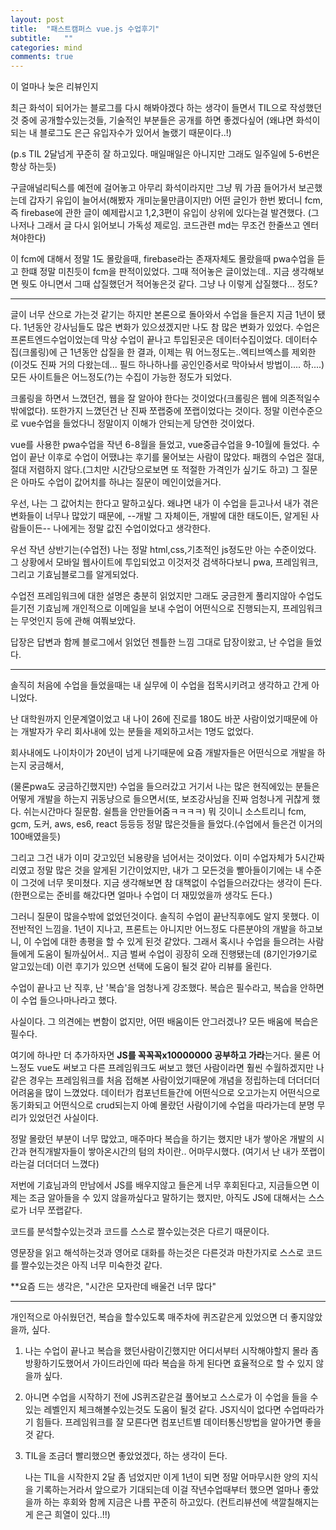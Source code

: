 ```yaml
---
layout: post
title:  "패스트캠퍼스 vue.js 수업후기"
subtitle:   ""
categories: mind
comments: true
---
```






이 얼마나 늦은 리뷰인지

최근 화석이 되어가는 블로그를 다시 해봐야겠다 하는 생각이 들면서 TIL으로 작성했던것 중에 공개할수있는것들,  기술적인 부분들은 공개를 하면 좋겠다싶어 (왜냐면 화석이 되는 내 블로그도 은근 유입자수가 있어서 놀랬기 때문이다..!) 

(p.s TIL 2달넘게 꾸준히 잘 하고있다. 매일매일은 아니지만 그래도 일주일에 5-6번은 항상 하는듯)

구글애널리틱스를 예전에 걸어놓고 아무리 화석이라지만 그냥 뭐 가끔 들어가서 보곤했는데 갑자기 유입이 늘어서(해봤자 개미눈물만큼이지만) 어떤 글인가 한번 봤더니 fcm, 즉 firebase에 관한 글이 예제랍시고 1,2,3편이 유입이 상위에 있다는걸 발견했다. (그나저나 그래서 글 다시 읽어보니 가독성 제로임. 코드관련 md는 무조건 한줄쓰고 엔터쳐야한다)

이 fcm에 대해서 정말 1도 몰랐을때, firebase라는 존재자체도 몰랐을때 pwa수업을 듣고 한떄 정말 미친듯이 fcm을 판적이있었다. 그때 적어놓은 글이었는데.. 지금 생각해보면 뭣도 아니면서 그때 삽질했던거 적어놓은것 같다. 그냥 나 이렇게 삽질했다... 정도?



---



글이 너무 산으로 가는것 같기는 하지만 본론으로 돌아와서 수업을 들은지 지금 1년이 됐다. 1년동안 강사님들도 많은 변화가 있으셨겠지만 나도 참 많은 변화가 있었다. 수업은 프론트엔드수업이었는데 막상 수업이 끝나고 투입된곳은 데이터수집이었다. 데이터수집(크롤링)에 근 1년동안 삽질을 한 결과, 이제는 뭐 어느정도는..엑티브엑스를 제외한(이것도 진짜 거의 다왔는데... 필드 하나하나를 공인인증서로 막아놔서 방법이.... 하....) 모든 사이트들은 어느정도(?)는 수집이 가능한 정도가 되었다. 

크롤링을 하면서 느꼈던건, 웹을 잘 알아야 한다는 것이었다(크롤링은 웹에 의존적일수밖에없다). 또한가지 느꼈던건 난 진짜 쪼랩중에 쪼랩이었다는 것이다. 정말 이런수준으로 vue수업을 들었다니 정말이지 이해가 안되는게 당연한 것이었다. 

vue를 사용한 pwa수업을 작년 6-8월을 들었고, vue중급수업을 9-10월에 들었다. 수업이 끝난 이후로 수업이 어땠냐는 후기를 물어보는 사람이 많았다. 패캠의 수업은 절대, 절대 저렴하지 않다.(그치만 시간당으로보면 또 적절한 가격인가 싶기도 하고) 그 질문은 아마도 수업이 값어치를 하냐는 질문이 메인이었을거다. 

우선, 나는 그 값어치는 한다고 말하고싶다. 왜냐면 내가 이 수업을 듣고나서 내가 겪은 변화들이 너무나 많았기 때문에, --개발 그 자체이든, 개발에 대한 태도이든, 알게된 사람들이든--  나에게는 정말 값진 수업이었다고 생각한다. 

우선 작년 상반기는(수업전) 나는 정말 html,css,기초적인 js정도만 아는 수준이었다. 그 상황에서 모바일 웹사이트에 투입되었고 이것저것 검색하다보니 pwa, 프레임워크, 그리고 기효님블로그를 알게되었다. 

수업전 프레임워크에 대한 설명은 충분히 읽었지만 그래도 궁금한게 풀리지않아 수업도 듣기전 기효님께 개인적으로 이메일을 보내 수업이 어떤식으로 진행되는지, 프레임워크는 무엇인지 등에 관해 여쭤보았다.

답장은 답변과 함께 블로그에서 읽었던 젠틀한 느낌 그대로 답장이왔고, 난 수업을 들었다. 



---



솔직히 처음에 수업을 들었을때는 내 실무에 이 수업을 접목시키려고 생각하고 간게 아니었다. 

난 대학원까지 인문계열이었고 내 나이 26에 진로를 180도 바꾼 사람이었기때문에 아는 개발자가 우리 회사내에 있는 분들을 제외하고서는 1명도 없었다. 

회사내에도 나이차이가 20년이 넘게 나기때문에 요즘 개발자들은 어떤식으로 개발을 하는지 궁금해서, 

(물론pwa도 궁금하긴했지만)  수업을 들으러갔고 거기서 나는 많은 현직에있는 분들은 어떻게 개발을 하는지 귀동냥으로 들으면서(또, 보조강사님을 진짜 엄청나게 귀찮게 했다. 쉬는시간마다 질문함. 쉴틈을 안만들어줌ㅋㅋㅋㅋ) 뭐 깃이니 소스트리니 fcm, gcm, 도커, aws, es6, react 등등등 정말 많은것들을 들었다.(수업에서 들은건 이거의 100배였을듯) 

그리고 그건 내가 이미 갖고있던 뇌용량을 넘어서는 것이었다. 이미 수업자체가 5시간짜리였고 정말 많은 것을 알게된 기간이었지만, 내가 그 모든것을 빨아들이기에는 내 수준이 그것에 너무 못미쳤다. 지금 생각해보면 참 대책없이 수업들으러갔다는 생각이 든다. (한편으로는 준비를 해갔다면 얼마나 수업이 더 재밌었을까 생각도 든다.)

그러니 질문이 많을수밖에 없었던것이다. 솔직히 수업이 끝난직후에도 알지 못했다. 이 전반적인 느낌을. 1년이 지나고, 프론트는 아니지만 어느정도 다른분야의 개발을 하고보니, 이 수업에 대한 총평을 할 수 있게 된것 같았다. 그래서 혹시나 수업을 들으려는 사람들에게 도움이 될까싶어서.. 지금 벌써 수업이 굉장히 오래 진행됐는데 (8기인가9기로 알고있는데) 이런 후기가 있으면 선택에 도움이 될것 같아 리뷰를 올린다.

수업이 끝나고 난 직후, 난 '복습'을 엄청나게 강조했다. 복습은 필수라고, 복습을 안하면 이 수업 들으나마나라고 했다. 

사실이다. 그 의견에는 변함이 없지만, 어떤 배움이든 안그러겠나? 모든 배움에 복습은 필수다.

여기에 하나만 더 추가하자면 **JS를 꼭꼭꼭x10000000 공부하고 가라**는거다. 물론 어느정도 vue도 써보고 다른 프레임워크도 써보고 했던 사람이라면 훨씬 수월하겠지만 나같은 경우는 프레임워크를 처음 접해본 사람이었기때문에 개념을 정립하는데 더더더더 어려움을 많이 느꼈었다. 데이터가 컴포넌트들간에 어떤식으로 오고가는지 어떤식으로 동기화되고 어떤식으로 crud되는지 아예 몰랐던 사람이기에 수업을 따라가는데 분명 무리가 있었던건 사실이다.

정말 몰랐던 부분이 너무 많았고, 매주마다 복습을 하기는 했지만 내가 쌓아온 개발의 시간과 현직개발자들이 쌓아온시간의 텀의 차이란.. 어마무시했다. (여기서 난 내가 쪼랩이라는걸 더더더더 느꼈다)

저번에 기효님과의 만남에서 JS를 배우지않고 들은게 너무 후회된다고, 지금들으면 이제는 조금 알아들을 수 있지 않을까싶다고 말하기는 했지만, 아직도 JS에 대해서는 스스로가 너무 쪼랩같다. 

코드를 분석할수있는것과 코드를 스스로 짤수있는것은 다르기 때문이다. 

영문장을 읽고 해석하는것과 영어로 대화를 하는것은 다른것과 마찬가지로 스스로 코드를 짤수있는것은 아직 너무 미숙한것 같다. 

**요즘 드는 생각은, "시간은 모자란데 배울건 너무 많다"



---

개인적으로 아쉬웠던건, 복습을 할수있도록 매주차에 퀴즈같은게 있었으면 더 좋지않았을까, 싶다.

1. 나는 수업이 끝나고 복습을 했던사람이긴했지만 어디서부터 시작해야할지 몰라 좀 방황하기도했어서 가이드라인에 따라 복습을 하게 된다면 효율적으로 할 수 있지 않을까 싶다.

2. 아니면 수업을 시작하기 전에 JS퀴즈같은걸 풀어보고 스스로가 이 수업을 들을 수 있는 레벨인지 체크해볼수있는것도 도움이 될것 같다. JS지식이 없다면 수업따라가기 힘들다. 프레임워크를 잘 모른다면 컴포넌트별 데이터통신방법을 알아가면 좋을것 같다.

   

3. TIL을 조금더 빨리했으면 좋았었겠다, 하는 생각이 든다.

   나는 TIL을 시작한지 2달 좀 넘었지만 이게 1년이 되면 정말 어마무시한 양의 지식을 기록하는거라서 앞으로가 기대되는데 이걸 작년수업때부터 했으면 얼마나 좋았을까 하는 후회와 함께 지금은 나름 꾸준히 하고있다. (컨트리뷰션에 색깔칠해지는게 은근 희열이 있다..!!)


